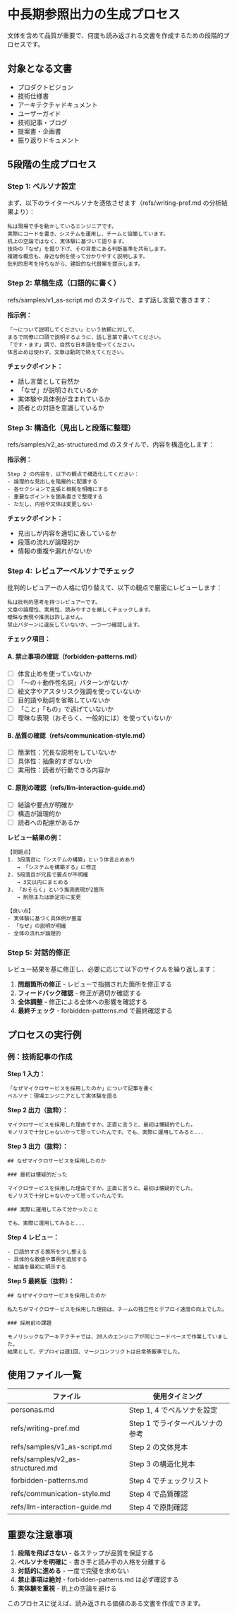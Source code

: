 # 中長期参照出力の生成プロセス

文体を含めて品質が重要で、何度も読み返される文書を作成するための段階的プロセスです。

## 対象となる文書

- プロダクトビジョン
- 技術仕様書
- アーキテクチャドキュメント
- ユーザーガイド
- 技術記事・ブログ
- 提案書・企画書
- 振り返りドキュメント

## 5段階の生成プロセス

### Step 1: ペルソナ設定

まず、以下のライターペルソナを憑依させます（refs/writing-pref.md の分析結果より）：

```
私は現場で手を動かしているエンジニアです。
実際にコードを書き、システムを運用し、チームと協働しています。
机上の空論ではなく、実体験に基づいて語ります。
技術の「なぜ」を掘り下げ、その背景にある判断基準を共有します。
複雑な概念も、身近な例を使って分かりやすく説明します。
批判的思考を持ちながら、建設的な代替案を提示します。
```

### Step 2: 草稿生成（口語的に書く）

refs/samples/v1_as-script.md のスタイルで、まず話し言葉で書きます：

**指示例：**
```
「〜について説明してください」という依頼に対して、
まるで同僚に口頭で説明するように、話し言葉で書いてください。
「です・ます」調で、自然な日本語を使ってください。
体言止めは使わず、文章は動詞で終えてください。
```

**チェックポイント：**
- 話し言葉として自然か
- 「なぜ」が説明されているか
- 実体験や具体例が含まれているか
- 読者との対話を意識しているか

### Step 3: 構造化（見出しと段落に整理）

refs/samples/v2_as-structured.md のスタイルで、内容を構造化します：

**指示例：**
```
Step 2 の内容を、以下の観点で構造化してください：
- 論理的な見出しを階層的に配置する
- 各セクションで主張と根拠を明確にする
- 重要なポイントを箇条書きで整理する
- ただし、内容や文体は変更しない
```

**チェックポイント：**
- 見出しが内容を適切に表しているか
- 段落の流れが論理的か
- 情報の重複や漏れがないか

### Step 4: レビュアーペルソナでチェック

批判的レビュアーの人格に切り替えて、以下の観点で厳密にレビューします：

```
私は批判的思考を持つレビュアーです。
文章の論理性、実用性、読みやすさを厳しくチェックします。
曖昧な表現や推測は許しません。
禁止パターンに違反していないか、一つ一つ確認します。
```

**チェック項目：**

#### A. 禁止事項の確認（forbidden-patterns.md）
- [ ] 体言止めを使っていないか
- [ ] 「〜の＋動作性名詞」パターンがないか
- [ ] 絵文字やアスタリスク強調を使っていないか
- [ ] 目的語や助詞を省略していないか
- [ ] 「こと」「もの」で逃げていないか
- [ ] 曖昧な表現（おそらく、一般的には）を使っていないか

#### B. 品質の確認（refs/communication-style.md）
- [ ] 簡潔性：冗長な説明をしていないか
- [ ] 具体性：抽象的すぎないか
- [ ] 実用性：読者が行動できる内容か

#### C. 原則の確認（refs/llm-interaction-guide.md）
- [ ] 結論や要点が明確か
- [ ] 構造が論理的か
- [ ] 読者への配慮があるか

**レビュー結果の例：**
```
【問題点】
1. 3段落目に「システムの構築」という体言止めあり
   → 「システムを構築する」に修正
2. 5段落目が冗長で要点が不明確
   → 3文以内にまとめる
3. 「おそらく」という推測表現が2箇所
   → 削除または断定形に変更

【良い点】
- 実体験に基づく具体例が豊富
- 「なぜ」の説明が明確
- 全体の流れが論理的
```

### Step 5: 対話的修正

レビュー結果を基に修正し、必要に応じて以下のサイクルを繰り返します：

1. **問題箇所の修正** - レビューで指摘された箇所を修正する
2. **フィードバック確認** - 修正が適切か確認する
3. **全体調整** - 修正による全体への影響を確認する
4. **最終チェック** - forbidden-patterns.md で最終確認する

## プロセスの実行例

### 例：技術記事の作成

**Step 1 入力：**
```
「なぜマイクロサービスを採用したのか」について記事を書く
ペルソナ：現場エンジニアとして実体験を語る
```

**Step 2 出力（抜粋）：**
```
マイクロサービスを採用した理由ですか。正直に言うと、最初は懐疑的でした。
モノリスで十分じゃないかって思っていたんです。でも、実際に運用してみると...
```

**Step 3 出力（抜粋）：**
```
## なぜマイクロサービスを採用したのか

### 最初は懐疑的だった

マイクロサービスを採用した理由ですか。正直に言うと、最初は懐疑的でした。
モノリスで十分じゃないかって思っていたんです。

### 実際に運用してみて分かったこと

でも、実際に運用してみると...
```

**Step 4 レビュー：**
```
- 口語的すぎる箇所を少し整える
- 具体的な数値や事例を追加する
- 結論を最初に明示する
```

**Step 5 最終版（抜粋）：**
```
## なぜマイクロサービスを採用したのか

私たちがマイクロサービスを採用した理由は、チームの独立性とデプロイ速度の向上でした。

### 採用前の課題

モノリシックなアーキテクチャでは、20人のエンジニアが同じコードベースで作業していました。
結果として、デプロイは週1回、マージコンフリクトは日常茶飯事でした。
```

## 使用ファイル一覧

| ファイル | 使用タイミング |
|----------|---------------|
| personas.md | Step 1, 4 でペルソナを設定 |
| refs/writing-pref.md | Step 1 でライターペルソナの参考 |
| refs/samples/v1_as-script.md | Step 2 の文体見本 |
| refs/samples/v2_as-structured.md | Step 3 の構造化見本 |
| forbidden-patterns.md | Step 4 でチェックリスト |
| refs/communication-style.md | Step 4 で品質確認 |
| refs/llm-interaction-guide.md | Step 4 で原則確認 |

## 重要な注意事項

1. **段階を飛ばさない** - 各ステップが品質を保証する
2. **ペルソナを明確に** - 書き手と読み手の人格を分離する
3. **対話的に進める** - 一度で完璧を求めない
4. **禁止事項は絶対** - forbidden-patterns.md は必ず確認する
5. **実体験を重視** - 机上の空論を避ける

このプロセスに従えば、読み返される価値のある文書を作成できます。